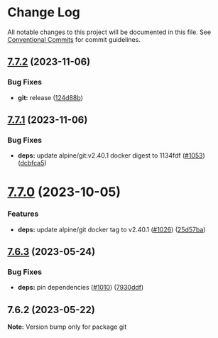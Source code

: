 # Change Log

All notable changes to this project will be documented in this file.
See [Conventional Commits](https://conventionalcommits.org) for commit guidelines.

## [7.7.2](https://github.com/SocialGouv/docker/compare/git@7.7.1...git@7.7.2) (2023-11-06)


### Bug Fixes

* **git:** release ([124d88b](https://github.com/SocialGouv/docker/commit/124d88be99a0fc5e39659a3a14b9faf5510e0e2f))





## [7.7.1](https://github.com/SocialGouv/docker/compare/git@7.7.0...git@7.7.1) (2023-11-06)


### Bug Fixes

* **deps:** update alpine/git:v2.40.1 docker digest to 1134fdf ([#1053](https://github.com/SocialGouv/docker/issues/1053)) ([dcbfca5](https://github.com/SocialGouv/docker/commit/dcbfca532337c8000d13a65441f38417357a6ea9))





# [7.7.0](https://github.com/SocialGouv/docker/compare/git@7.6.3...git@7.7.0) (2023-10-05)


### Features

* **deps:** update alpine/git docker tag to v2.40.1 ([#1026](https://github.com/SocialGouv/docker/issues/1026)) ([25d57ba](https://github.com/SocialGouv/docker/commit/25d57ba11e63b27bed0be739093a8b9a610de3c4))





## [7.6.3](https://github.com/SocialGouv/docker/compare/git@7.6.2...git@7.6.3) (2023-05-24)


### Bug Fixes

* **deps:** pin dependencies ([#1010](https://github.com/SocialGouv/docker/issues/1010)) ([7930ddf](https://github.com/SocialGouv/docker/commit/7930ddf906331d5a3e162640508733172a75b765))





## 7.6.2 (2023-05-22)

**Note:** Version bump only for package git
